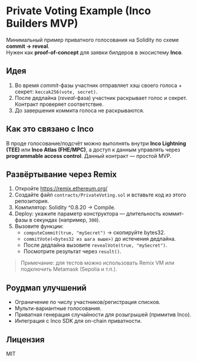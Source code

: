 # Private Voting Example (Inco Builders MVP)

Минимальный пример приватного голосования на Solidity по схеме **commit → reveal**.  
Нужен как **proof-of-concept** для заявки билдеров в экосистему **Inco**.

## Идея
1) Во время *commit*-фазы участник отправляет хэш своего голоса + секрет: `keccak256(vote, secret)`.
2) После дедлайна (*reveal*-фаза) участник раскрывает голос и секрет. Контракт проверяет соответствие.
3) До завершения коммита голоса не раскрываются.

## Как это связано с Inco
В проде голосование/подсчёт можно выполнять внутри **Inco Lightning (TEE)** или **Inco Atlas (FHE/MPC)**,
а доступ к данным управлять через **programmable access control**. Данный контракт — простой MVP.

## Развёртывание через Remix
1. Откройте https://remix.ethereum.org/
2. Создайте файл `contracts/PrivateVoting.sol` и вставьте код из этого репозитория.
3. Компилятор: Solidity ^0.8.20 → Compile.
4. Deploy: укажите параметр конструктора — длительность коммит-фазы в секундах (например, `300`).
5. Вызовите функции:
   - `computeCommit(true, "mySecret")` → скопируйте bytes32.
   - `commitVote(<bytes32 из шага выше>)` до истечения дедлайна.
   - После дедлайна вызовите `revealVote(true, "mySecret")`.
   - Посмотрите результат через `result()`.

> Примечание: для тестов можно использовать Remix VM или подключить Metamask (Sepolia и т.п.).

## Роудмап улучшений
- Ограничение по числу участников/регистрация списков.
- Мульти-вариантные голосования.
- Приватная генерация случайности для розыгрышей (примитив Inco).
- Интеграция с Inco SDK для on-chain приватности.

## Лицензия
MIT
